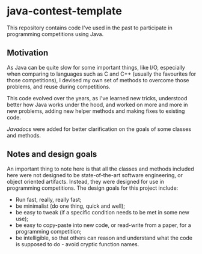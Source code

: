 # java-contest-template

This repository contains code I've used in the past to participate in programming competitions using Java.

## Motivation

As Java can be quite slow for some important things, like I/O, especially when comparing to languages such as C and C++ (usually the favourites for those competitions), I devised my own set of methods to overcome those problems, and reuse during competitions.

This code evolved over the years, as I've learned new tricks, understood better how Java works under the hood, and worked on more and more in new problems, adding new helper methods and making fixes to existing code.

_Javadocs_ were added for better clarification on the goals of some classes and methods.

## Notes and design goals

An important thing to note here is that all the classes and methods included here were not designed to be state-of-the-art software engineering, or object oriented artifacts.
Instead, they were designed for use in programming competitions.
The design goals for this project include:
+ Run fast, really, really fast;
+ be minimalist (do one thing, quick and well);
+ be easy to tweak (if a specific condition needs to be met in some new use);
+ be easy to copy-paste into new code, or read-write from a paper, for a programming competition;
+ be intelligible, so that others can reason and understand what the code is supposed to do - avoid cryptic function names.
